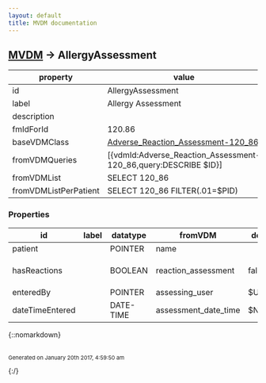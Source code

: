 ```yaml
---
layout: default
title: MVDM documentation
---
```


## [MVDM](TableOfContent.md) &#8594; AllergyAssessment 

 property | value 
--- | --- 
 id | AllergyAssessment
 label | Allergy Assessment
 description | 
 fmIdForId | 120.86
 baseVDMClass | [Adverse_Reaction_Assessment-120_86](../vdm/Adverse_Reaction_Assessment-120_86)
 fromVDMQueries | [{vdmId:Adverse_Reaction_Assessment-120_86,query:DESCRIBE $ID}]
 fromVDMList | SELECT 120_86
 fromVDMListPerPatient | SELECT 120_86 FILTER(.01=$PID)

### Properties

| id | label | datatype | fromVDM | default | range | attributes | 
| --- | --- | --- | --- | --- | --- | --- | 
| patient |  | POINTER | name |  | [Patient](Patient.md) | REQUIRED | 
| hasReactions |  | BOOLEAN | reaction_assessment | false | {::nomarkdown}<dl></dl>{:/} | UPDATE | 
| enteredBy |  | POINTER | assessing_user | $USERID | Person |  | 
| dateTimeEntered |  | DATE-TIME | assessment_date_time | $NOW |  |  | 

{::nomarkdown} <br/><br/><p style="font-size: 11px">Generated on January 20th 2017, 4:59:50 am</p>{:/}